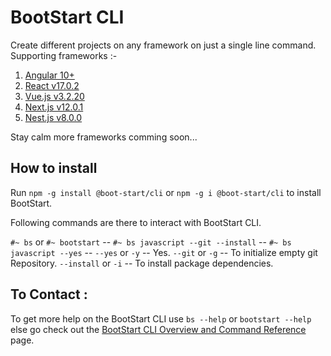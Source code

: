 # BootStart CLI

Create different projects on any framework on just a single line command.
Supporting frameworks :-
1) [Angular 10+](https://angular.io/)
2) [React v17.0.2](https://reactjs.org/)
3) [Vue.js v3.2.20](https://vuejs.org/)
4) [Next.js v12.0.1](https://nextjs.org/)
5) [Nest.js v8.0.0](https://nestjs.com/)

Stay calm more frameworks comming soon...

## How to install

Run `npm -g install @boot-start/cli` or `npm -g i @boot-start/cli` to install BootStart.

Following commands are there to interact with BootStart CLI.

`#~ bs` or `#~ bootstart` -- 
`#~ bs javascript --git --install` -- 
`#~ bs javascript --yes` -- 
`--yes` or `-y` -- Yes.
`--git` or `-g` -- To initialize empty git Repository.
`--install` or `-i` -- To install package dependencies.

## To Contact :

To get more help on the BootStart CLI use `bs --help` or `bootstart --help` else go check out the [BootStart CLI Overview and Command Reference](https://github.com/Joysingh1709/BootStart_CLI) page.
